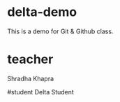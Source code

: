 # delta-demo
This is a demo for Git &amp; Github class.

# teacher
Shradha Khapra

#student
Delta Student